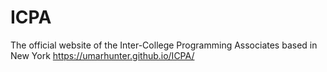 # ICPA
The official website of the Inter-College Programming Associates based in New York
https://umarhunter.github.io/ICPA/